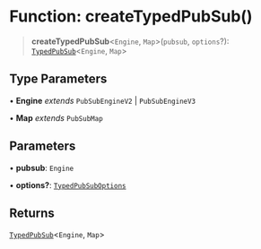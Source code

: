 # Function: createTypedPubSub()

> **createTypedPubSub**\<`Engine`, `Map`\>(`pubsub`, `options`?): [`TypedPubSub`](../type-aliases/TypedPubSub.md)\<`Engine`, `Map`\>

## Type Parameters

• **Engine** *extends* `PubSubEngineV2` \| `PubSubEngineV3`

• **Map** *extends* `PubSubMap`

## Parameters

• **pubsub**: `Engine`

• **options?**: [`TypedPubSubOptions`](../interfaces/TypedPubSubOptions.md)

## Returns

[`TypedPubSub`](../type-aliases/TypedPubSub.md)\<`Engine`, `Map`\>
